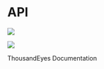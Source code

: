 # API

![](https://www.gitbook.com/cdn-cgi/image/width=40,height=40,fit=contain,dpr=1,format=auto/https%3A%2F%2F2360053865-files.gitbook.io%2F\~%2Ffiles%2Fv0%2Fb%2Fgitbook-legacy-files%2Fo%2Fspaces%2F-M4QARF6s57qxMrOHDTZ%2Favatar-1586888079651.png%3Fgeneration%3D1586888079959831%26alt%3Dmedia)

![](https://www.gitbook.com/cdn-cgi/image/width=24,height=24,fit=contain,dpr=1,format=auto/https%3A%2F%2F2360053865-files.gitbook.io%2F\~%2Ffiles%2Fv0%2Fb%2Fgitbook-legacy-files%2Fo%2Fspaces%2F-M4QARF6s57qxMrOHDTZ%2Favatar-1586888079651.png%3Fgeneration%3D1586888079959831%26alt%3Dmedia)

ThousandEyes Documentation
